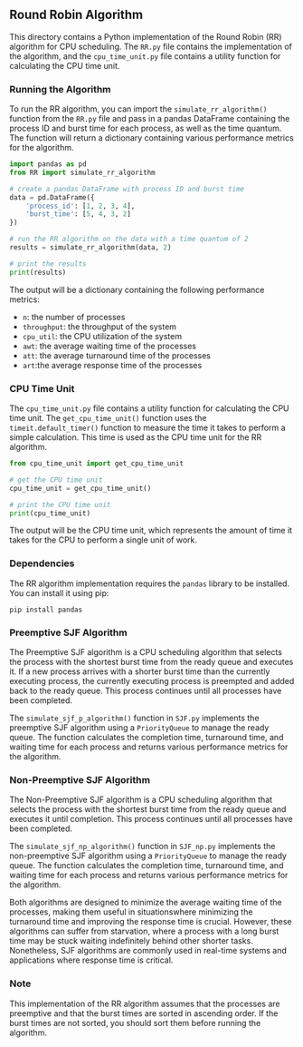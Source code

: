 ## Round Robin Algorithm

This directory contains a Python implementation of the Round Robin (RR) algorithm for CPU scheduling. The `RR.py` file
contains the implementation of the algorithm, and the `cpu_time_unit.py` file contains a utility function for
calculating the CPU time unit.

### Running the Algorithm

To run the RR algorithm, you can import the `simulate_rr_algorithm()` function from the `RR.py` file and pass in a
pandas DataFrame containing the process ID and burst time for each process, as well as the time quantum. The function
will return a dictionary containing various performance metrics for the algorithm.

```python
import pandas as pd
from RR import simulate_rr_algorithm

# create a pandas DataFrame with process ID and burst time
data = pd.DataFrame({
    'process_id': [1, 2, 3, 4],
    'burst_time': [5, 4, 3, 2]
})

# run the RR algorithm on the data with a time quantum of 2
results = simulate_rr_algorithm(data, 2)

# print the results
print(results)
```

The output will be a dictionary containing the following performance metrics:

- `n`: the number of processes
- `throughput`: the throughput of the system
- `cpu_util`: the CPU utilization of the system
- `awt`: the average waiting time of the processes
- `att`: the average turnaround time of the processes
- `art`:the average response time of the processes

### CPU Time Unit

The `cpu_time_unit.py` file contains a utility function for calculating the CPU time unit. The `get_cpu_time_unit()`
function uses the `timeit.default_timer()` function to measure the time it takes to perform a simple calculation. This
time is used as the CPU time unit for the RR algorithm.

```python
from cpu_time_unit import get_cpu_time_unit

# get the CPU time unit
cpu_time_unit = get_cpu_time_unit()

# print the CPU time unit
print(cpu_time_unit)
```

The output will be the CPU time unit, which represents the amount of time it takes for the CPU to perform a single unit
of work.

### Dependencies

The RR algorithm implementation requires the `pandas` library to be installed. You can install it using pip:

```
pip install pandas
```

### Preemptive SJF Algorithm

The Preemptive SJF algorithm is a CPU scheduling algorithm that selects the process with the shortest burst time from
the ready queue and executes it. If a new process arrives with a shorter burst time than the currently executing
process, the currently executing process is preempted and added back to the ready queue. This process continues until
all processes have been completed.

The `simulate_sjf_p_algorithm()` function in `SJF.py` implements the preemptive SJF algorithm using a `PriorityQueue` to
manage the ready queue. The function calculates the completion time, turnaround time, and waiting time for each process
and returns various performance metrics for the algorithm.

### Non-Preemptive SJF Algorithm

The Non-Preemptive SJF algorithm is a CPU scheduling algorithm that selects the process with the shortest burst time
from the ready queue and executes it until completion. This process continues until all processes have been completed.

The `simulate_sjf_np_algorithm()` function in `SJF_np.py` implements the non-preemptive SJF algorithm using
a `PriorityQueue` to manage the ready queue. The function calculates the completion time, turnaround time, and waiting
time for each process and returns various performance metrics for the algorithm.

Both algorithms are designed to minimize the average waiting time of the processes, making them useful in
situationswhere minimizing the turnaround time and improving the response time is crucial. However, these algorithms can
suffer from starvation, where a process with a long burst time may be stuck waiting indefinitely behind other shorter
tasks. Nonetheless, SJF algorithms are commonly used in real-time systems and applications where response time is
critical.

### Note

This implementation of the RR algorithm assumes that the processes are preemptive and that the burst times are sorted in
ascending order. If the burst times are not sorted, you should sort them before running the algorithm.